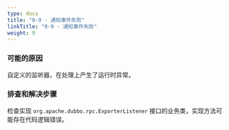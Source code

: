 ```yaml
---
type: docs
title: "0-9 - 通知事件失败"
linkTitle: "0-9 - 通知事件失败"
weight: 9
---
```



### 可能的原因

自定义的监听器，在处理上产生了运行时异常。 

### 排查和解决步骤

检查实现 `org.apache.dubbo.rpc.ExporterListener` 接口的业务类，实现方法可能存在代码逻辑错误。

